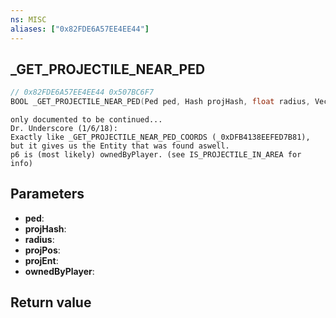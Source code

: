 ```yaml
---
ns: MISC
aliases: ["0x82FDE6A57EE4EE44"]
---
```

## _GET_PROJECTILE_NEAR_PED

```c
// 0x82FDE6A57EE4EE44 0x507BC6F7
BOOL _GET_PROJECTILE_NEAR_PED(Ped ped, Hash projHash, float radius, Vector3* projPos, Entity* projEnt, BOOL ownedByPlayer);
```

```
only documented to be continued...  
Dr. Underscore (1/6/18):  
Exactly like _GET_PROJECTILE_NEAR_PED_COORDS (_0xDFB4138EEFED7B81), but it gives us the Entity that was found aswell.  
p6 is (most likely) ownedByPlayer. (see IS_PROJECTILE_IN_AREA for info)  
```

## Parameters
* **ped**: 
* **projHash**: 
* **radius**: 
* **projPos**: 
* **projEnt**: 
* **ownedByPlayer**: 

## Return value
